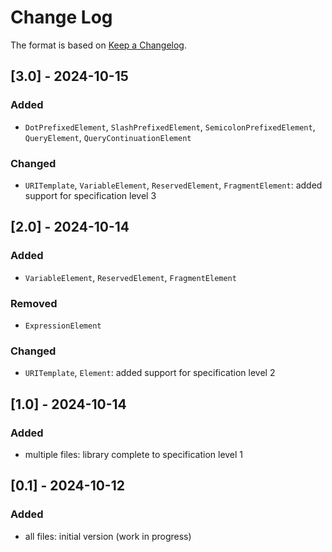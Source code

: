 # Change Log

The format is based on [Keep a Changelog](http://keepachangelog.com/).

## [3.0] - 2024-10-15
### Added
- `DotPrefixedElement`, `SlashPrefixedElement`, `SemicolonPrefixedElement`, `QueryElement`, `QueryContinuationElement`
### Changed
- `URITemplate`, `VariableElement`, `ReservedElement`, `FragmentElement`: added support for specification level 3

## [2.0] - 2024-10-14
### Added
- `VariableElement`, `ReservedElement`, `FragmentElement`
### Removed
- `ExpressionElement`
### Changed
- `URITemplate`, `Element`: added support for specification level 2

## [1.0] - 2024-10-14
### Added
- multiple files: library complete to specification level 1

## [0.1] - 2024-10-12
### Added
- all files: initial version (work in progress)
